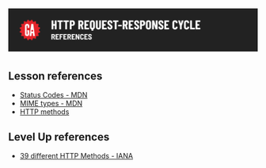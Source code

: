 # ![HTTP Request Response Cycle - References](./assets/hero.png)

## Lesson references

- [Status Codes - MDN](https://developer.mozilla.org/en-US/docs/Web/HTTP/Status)
- [MIME types - MDN](https://developer.mozilla.org/en-US/docs/Web/HTTP/Basics_of_HTTP/MIME_types)
- [HTTP methods](https://developer.mozilla.org/en-US/docs/Web/HTTP/Methods)

## Level Up references

- [39 different HTTP Methods - IANA](http://www.iana.org/assignments/http-methods/http-methods.xhtml)

